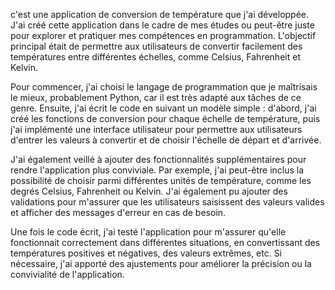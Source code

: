 c'est une application de conversion de température que j'ai développée. J'ai créé cette application dans le cadre de mes études ou peut-être juste pour explorer et pratiquer mes compétences en programmation. L'objectif principal était de permettre aux utilisateurs de convertir facilement des températures entre différentes échelles, comme Celsius, Fahrenheit et Kelvin.

Pour commencer, j'ai choisi le langage de programmation que je maîtrisais le mieux, probablement Python, car il est très adapté aux tâches de ce genre. Ensuite, j'ai écrit le code en suivant un modèle simple : d'abord, j'ai créé les fonctions de conversion pour chaque échelle de température, puis j'ai implémenté une interface utilisateur pour permettre aux utilisateurs d'entrer les valeurs à convertir et de choisir l'échelle de départ et d'arrivée.

J'ai également veillé à ajouter des fonctionnalités supplémentaires pour rendre l'application plus conviviale. Par exemple, j'ai peut-être inclus la possibilité de choisir parmi différentes unités de température, comme les degrés Celsius, Fahrenheit ou Kelvin. J'ai également pu ajouter des validations pour m'assurer que les utilisateurs saisissent des valeurs valides et afficher des messages d'erreur en cas de besoin.

Une fois le code écrit, j'ai testé l'application pour m'assurer qu'elle fonctionnait correctement dans différentes situations, en convertissant des températures positives et négatives, des valeurs extrêmes, etc. Si nécessaire, j'ai apporté des ajustements pour améliorer la précision ou la convivialité de l'application.
